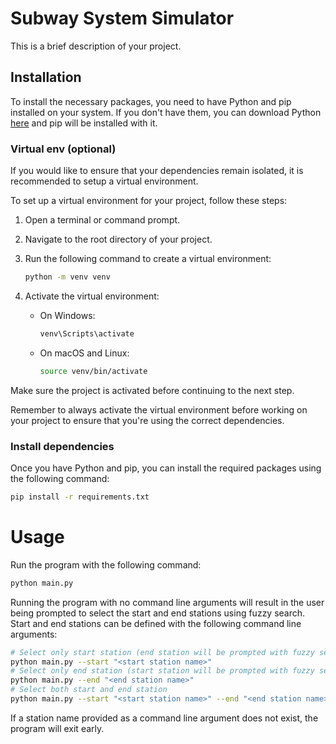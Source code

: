 # Subway System Simulator

This is a brief description of your project.

## Installation

To install the necessary packages, you need to have Python and pip installed on your system. If you don't have them, you can download Python [here](https://www.python.org/downloads/) and pip will be installed with it.

### Virtual env (optional)
If you would like to ensure that your dependencies remain isolated, it is recommended to setup a virtual environment.

To set up a virtual environment for your project, follow these steps:

1. Open a terminal or command prompt.
2. Navigate to the root directory of your project.
3. Run the following command to create a virtual environment:

    ```sh
    python -m venv venv
    ```

4. Activate the virtual environment:

    - On Windows:

      ```sh
      venv\Scripts\activate
      ```

    - On macOS and Linux:

      ```sh
      source venv/bin/activate
      ```

Make sure the project is activated before continuing to the next step.

Remember to always activate the virtual environment before working on your project to ensure that you're using the correct dependencies.

### Install dependencies

Once you have Python and pip, you can install the required packages using the following command:

```sh
pip install -r requirements.txt
```

# Usage
Run the program with the following command:
```sh
python main.py
```
Running the program with no command line arguments will result in the user being prompted to select the start and end stations using fuzzy search. Start and end stations can be defined with the following command line arguments:
```sh
# Select only start station (end station will be prompted with fuzzy search)
python main.py --start "<start station name>"
# Select only end station (start station will be prompted with fuzzy search)
python main.py --end "<end station name>"
# Select both start and end station
python main.py --start "<start station name>" --end "<end station name>"
```
If a station name provided as a command line argument does not exist, the program will exit early.